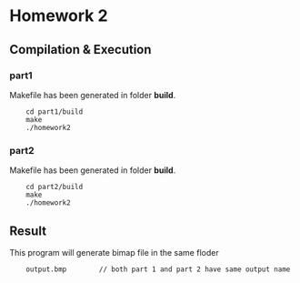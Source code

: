 # Homework 2
## Compilation & Execution
### part1
Makefile has been generated in folder **build**.
```
    cd part1/build
    make
    ./homework2
```
### part2
Makefile has been generated in folder **build**.
```
    cd part2/build
    make
    ./homework2
```


## Result
This program will generate bimap file in the same floder
```
    output.bmp        // both part 1 and part 2 have same output name
```